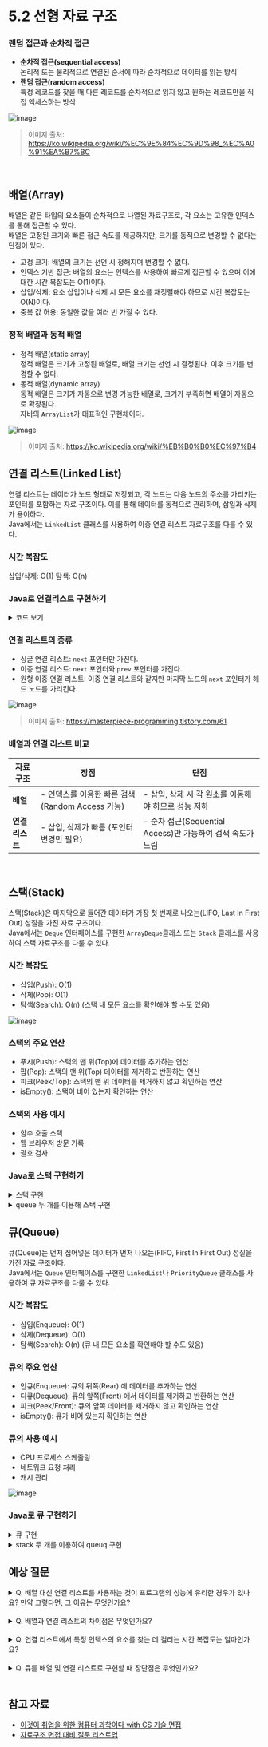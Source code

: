 # 5.2 선형 자료 구조

### 랜덤 접근과 순차적 접근
- **순차적 접근(sequential access)** <br>
    논리적 또는 물리적으로 연결된 순서에 따라 순차적으로 데이터를 읽는 방식
- **랜덤 접근(random access)** <br>
    특정 레코드를 찾을 때 다른 레코드를 순차적으로 읽지 않고 원하는 레코드만을 직접 엑세스하는 방식

![image](https://upload.wikimedia.org/wikipedia/commons/thumb/a/a7/Random_vs_sequential_access.svg/440px-Random_vs_sequential_access.svg.png)

> 이미지 출처: https://ko.wikipedia.org/wiki/%EC%9E%84%EC%9D%98_%EC%A0%91%EA%B7%BC

<br>

## 배열(Array)
배열은 같은 타입의 요소들이 순차적으로 나열된 자료구조로, 각 요소는 고유한 인덱스를 통해 접근할 수 있다.<br>
배열은 고정된 크기와 빠른 접근 속도를 제공하지만, 크기를 동적으로 변경할 수 없다는 단점이 있다.

- 고정 크기: 배열의 크기는 선언 시 정해지며 변경할 수 없다.
- 인덱스 기반 접근: 배열의 요소는 인덱스를 사용하여 빠르게 접근할 수 있으며 이에 대한 시간 복잡도는 O(1)이다.
- 삽입/삭제: 요소 삽입이나 삭제 시 모든 요소를 재정렬해야 하므로 시간 복잡도는 O(N)이다.
- 중복 값 허용: 동일한 값을 여러 번 가질 수 있다.

### 정적 배열과 동적 배열
- 정적 배열(static array)<br>
    정적 배열은 크기가 고정된 배열로, 배열 크기는 선언 시 결정된다. 이후 크기를 변경할 수 없다.
- 동적 배열(dynamic array)<br>
    동적 배열은 크기가 자동으로 변경 가능한 배열로, 크기가 부족하면 배열이 자동으로 확장된다.<br>
    자바의 `ArrayList`가 대표적인 구현체이다.

![image](https://upload.wikimedia.org/wikipedia/commons/thumb/3/3f/Array1.svg/440px-Array1.svg.png)

> 이미지 출처: https://ko.wikipedia.org/wiki/%EB%B0%B0%EC%97%B4

## 연결 리스트(Linked List)
연결 리스트는 데이터가 노드 형태로 저장되고, 각 노드는 다음 노드의 주소를 가리키는 포인터를 포함하는 자료 구조이다. 이를 통해 데이터를 동적으로 관리하며, 삽입과 삭제가 용이하다.<br>
Java에서는 `LinkedList` 클래스를 사용하여 이중 연결 리스트 자료구조를 다룰 수 있다.

### 시간 복잡도
삽입/삭제: O(1)
탐색: O(n)

### Java로 연결리스트 구현하기
<details>
<summary>코드 보기</summary>

```java
// 노드 클래스 정의
class Node {
    int data;
    Node next;

    // 생성자
    public Node(int data) {
        this.data = data;
        this.next = null;
    }
}

// 연결 리스트 클래스 정의
class LinkedList {
    private Node head;

    // 연결 리스트 초기화
    public LinkedList() {
        this.head = null;
    }

    // 리스트 맨 뒤에 노드 추가
    public void append(int data) {
        Node newNode = new Node(data);
        if (head == null) {
            head = newNode;
        } else {
            Node current = head;
            while (current.next != null) {
                current = current.next;
            }
            current.next = newNode;
        }
    }

    // 리스트 맨 앞에 노드 추가
    public void prepend(int data) {
        Node newNode = new Node(data);
        newNode.next = head;
        head = newNode;
    }

    // 특정 값 노드 삭제
    public void delete(int key) {
        if (head == null) {
            System.out.println("리스트가 비어 있습니다.");
            return;
        }

        // 삭제하려는 값이 헤드에 있을 경우
        if (head.data == key) {
            head = head.next;
            return;
        }

        Node current = head;
        Node previous = null;

        while (current != null && current.data != key) {
            previous = current;
            current = current.next;
        }

        if (current == null) {
            System.out.println("값 " + key + "를 찾을 수 없습니다.");
            return;
        }

        // 현재 노드가 삭제될 노드
        previous.next = current.next;
    }

    // 리스트에서 값 찾기
    public boolean search(int key) {
        Node current = head;
        while (current != null) {
            if (current.data == key) {
                return true;
            }
            current = current.next;
        }
        return false;
    }

    // 연결 리스트 출력
    public void printList() {
        Node current = head;
        while (current != null) {
            System.out.print(current.data + " -> ");
            current = current.next;
        }
        System.out.println("null");
    }
}

```
</details>

### 연결 리스트의 종류
- 싱글 연결 리스트: `next` 포인터만 가진다.
- 이중 연결 리스트: `next` 포인터와 `prev` 포인터를 가진다.
- 원형 이중 연결 리스트: 이중 연결 리스트와 같지만 마지막 노드의 `next` 포인터가 헤드 노드를 가리킨다.

![image](https://blog.kakaocdn.net/dn/UrXuU/btrBrP9Tibe/vIUe33K8uRK6uxe6UBLbT0/img.png)

> 이미지 출처: https://masterpiece-programming.tistory.com/61


### 배열과 연결 리스트 비교
| 자료구조 | 장점 | 단점 |
|---------|------|------|
| **배열** | - 인덱스를 이용한 빠른 검색 (Random Access 가능) | - 삽입, 삭제 시 각 원소를 이동해야 하므로 성능 저하 |
| **연결 리스트** | - 삽입, 삭제가 빠름 (포인터 변경만 필요) | - 순차 접근(Sequential Access)만 가능하여 검색 속도가 느림 |

<br>

## 스택(Stack)
스택(Stack)은 마지막으로 들어간 데이터가 가장 첫 번째로 나오는(LIFO, Last In First Out) 성질을 가진 자료 구조이다.<br>
Java에서는 `Deque` 인터페이스를 구현한 `ArrayDeque`클래스 또는 `Stack` 클래스를 사용하여 스택 자료구조를 다룰 수 있다.

### 시간 복잡도
- 삽입(Push): O(1)
- 삭제(Pop): O(1)
- 탐색(Search): O(n) (스택 내 모든 요소를 확인해야 할 수도 있음)

![image](https://blog.kakaocdn.net/dn/bcgR9A/btqSX70PCTe/dMSMQoJcZhDpq4sRRpu3A0/img.png)

### 스택의 주요 연산
- 푸시(Push): 스택의 맨 위(Top)에 데이터를 추가하는 연산
- 팝(Pop): 스택의 맨 위(Top) 데이터를 제거하고 반환하는 연산
- 피크(Peek/Top): 스택의 맨 위 데이터를 제거하지 않고 확인하는 연산
- isEmpty(): 스택이 비어 있는지 확인하는 연산

### 스택의 사용 예시
- 함수 호출 스택
- 웹 브라우저 방문 기록
- 괄호 검사

### Java로 스택 구현하기

<details>
<summary>스택 구현</summary>

```java
import java.util.EmptyStackException;

class Stack {
    private static class Node {
        int data;
        Node next;
        Node(int data) { this.data = data; }
    }
    
    private Node top;
    
    public void push(int data) {
        Node newNode = new Node(data);
        newNode.next = top;
        top = newNode;
    }
    
    public int pop() {
        if (top == null) throw new EmptyStackException();
        int data = top.data;
        top = top.next;
        return data;
    }
    
    public int peek() {
        if (top == null) throw new EmptyStackException();
        return top.data;
    }
    
```
</details>

<details>
<summary>queue 두 개를 이용해 스택 구현</summary>

```java
import java.util.LinkedList;
import java.util.Queue;

class StackUsingQueues {
    private Queue<Integer> queue1 = new LinkedList<>();
    private Queue<Integer> queue2 = new LinkedList<>();
    
    public void push(int data) {
        queue1.add(data);
    }
    
    public int pop() {
        if (queue1.isEmpty()) throw new RuntimeException("Stack is empty");
        while (queue1.size() > 1) {
            queue2.add(queue1.poll());
        }
        int popped = queue1.poll();
        Queue<Integer> temp = queue1;
        queue1 = queue2;
        queue2 = temp;
        return popped;
    }
    
    public int top() {
        if (queue1.isEmpty()) throw new RuntimeException("Stack is empty");
        while (queue1.size() > 1) {
            queue2.add(queue1.poll());
        }
        int topElement = queue1.peek();
        queue2.add(queue1.poll());
        Queue<Integer> temp = queue1;
        queue1 = queue2;
        queue2 = temp;
        return topElement;
    }
    
    public boolean isEmpty() {
        return queue1.isEmpty();
    }
}
```
</details>

## 큐(Queue)
큐(Queue)는 먼저 집어넣은 데이터가 먼저 나오는(FIFO, First In First Out) 성질을 가진 자료 구조이다.<br>
Java에서는 `Queue` 인터페이스를 구현한 `LinkedList`나 `PriorityQueue` 클래스를 사용하여 큐 자료구조를 다룰 수 있다.

### 시간 복잡도
- 삽입(Enqueue): O(1)
- 삭제(Dequeue): O(1)
- 탐색(Search): O(n) (큐 내 모든 요소를 확인해야 할 수도 있음)

### 큐의 주요 연산
- 인큐(Enqueue): 큐의 뒤쪽(Rear) 에 데이터를 추가하는 연산
- 디큐(Dequeue): 큐의 앞쪽(Front) 에서 데이터를 제거하고 반환하는 연산
- 피크(Peek/Front): 큐의 앞쪽 데이터를 제거하지 않고 확인하는 연산
- isEmpty(): 큐가 비어 있는지 확인하는 연산

### 큐의 사용 예시
- CPU 프로세스 스케줄링
- 네트워크 요청 처리
- 캐시 관리

![image](https://encrypted-tbn0.gstatic.com/images?q=tbn:ANd9GcQiDM70pVzN1FHPPzus8vBEZoxwdKaFzhbwSVt9tq0Bn0i2wncVI3SvfGLYqWADPgqwObw&usqp=CAU)

### Java로 큐 구현하기
<details>
<summary>큐 구현</summary>

```java
import java.util.NoSuchElementException;

class Queue {
    private static class Node {
        int data;
        Node next;
        Node(int data) { this.data = data; }
    }

    private Node front;
    private Node rear;

    public void enqueue(int data) {
        Node newNode = new Node(data);
        if (rear != null) {
            rear.next = newNode;
        }
        rear = newNode;
        if (front == null) {
            front = newNode;
        }
    }

    public int dequeue() {
        if (front == null) throw new NoSuchElementException("Queue is empty");
        int data = front.data;
        front = front.next;
        if (front == null) {
            rear = null;
        }
        return data;
    }

    public int peek() {
        if (front == null) throw new NoSuchElementException("Queue is empty");
        return front.data;
    }

    public boolean isEmpty() {
        return front == null;
    }
}
```
</details>

<details>
<summary>stack 두 개를 이용하여 queuq 구현</summary>

```java
import java.util.Stack;

class QueueUsingStacks {
    private Stack<Integer> stack1 = new Stack<>();
    private Stack<Integer> stack2 = new Stack<>();

    public void enqueue(int data) {
        stack1.push(data);
    }

    public int dequeue() {
        if (stack1.isEmpty() && stack2.isEmpty()) {
            throw new RuntimeException("Queue is empty");
        }
        if (stack2.isEmpty()) {
            while (!stack1.isEmpty()) {
                stack2.push(stack1.pop());
            }
        }
        return stack2.pop();
    }

    public int peek() {
        if (stack1.isEmpty() && stack2.isEmpty()) {
            throw new RuntimeException("Queue is empty");
        }
        if (stack2.isEmpty()) {
            while (!stack1.isEmpty()) {
                stack2.push(stack1.pop());
            }
        }
        return stack2.peek();
    }

    public boolean isEmpty() {
        return stack1.isEmpty() && stack2.isEmpty();
    }
}
```
</details>

## 예상 질문

<details>
<summary>
Q. 배열 대신 연결 리스트를 사용하는 것이 프로그램의 성능에 유리한 경우가 있나요? 만약 그렇다면, 그 이유는 무엇인가요?
</summary>

    - 크기가 자주 변하는 경우
    배열은 고정된 크기를 가지고 있으며, 크기를 변경하려면 새 배열을 할당하고 기존 데이터를 복사하는 작업이 필요합니다. 반면 연결 리스트는 요소를 동적으로 추가하거나 삭제할 수 있습니다. 따라서 크기가 자주 변하는 데이터 구조에서는 연결 리스트가 유리합니다.
    
    - 삽입과 삭제가 자주 일어나는 경우
    배열은 중간에 요소를 삽입하거나 삭제하는 데 O(n)의 시간이 걸립니다. 하지만 연결 리스트는 삽입/삭제 위치를 알고 있다면 O(1)의 시간 복잡도로 연산을 할 수 있습니다. 따라서 삽입과 삭제가 빈번한 경우 연결 리스트가 효율적입니다.
    
    - 메모리 할당이 불규칙한 경우
    배열은 메모리를 연속적으로 할당해야 하는데, 메모리 단편화가 발생할 수 있습니다. 반면, 연결 리스트는 각 노드가 독립적으로 메모리 할당을 받기 때문에 메모리 단편화 문제를 해결할 수 있습니다.

</details>

<br>

<details>
<summary>
Q. 배열과 연결 리스트의 차이점은 무엇인가요?
</summary>

    배열은 고정된 크기와 연속된 메모리 공간을 가지며, 빠른 랜덤 액세스가 가능합니다. 
    그러나 크기를 변경하려면 새 배열을 할당해야 합니다. 
    
    연결 리스트는 동적으로 크기가 변할 수 있으며, 삽입과 삭제가 빠릅니다. 
    그러나 인덱스를 통한 접근이 O(n)으로 느립니다.

</details>

<br>

<details>
<summary>
Q. 연결 리스트에서 특정 인덱스의 요소를 찾는 데 걸리는 시간 복잡도는 얼마인가요?
</summary>

    연결 리스트는 인덱스를 사용하여 직접 접근할 수 없기 때문에, 특정 인덱스를 찾는 데 O(n) 시간이 걸립니다. 
    이는 리스트의 처음부터 순차적으로 검색해야 하기 때문입니다.

</details>

<br>

<details>
<summary>
Q. 큐를 배열 및 연결 리스트로 구현할 때 장단점은 무엇인가요?
</summary>

    배열 기반 큐는 메모리 상에서 연속된 공간을 사용하며, 삽입과 삭제가 빠르지만 큐가 꽉 차면 크기를 확장하는 데 비용이 듭니다.
    
    연결 리스트 기반 큐는 크기가 동적으로 변할 수 있어 메모리 낭비가 적고, 삽입과 삭제가 빠르지만, 포인터를 관리해야 하므로 약간의 오버헤드가 발생할 수 있습니다.

</details>

<br>

## 참고 자료
- [이것이 취업을 위한 컴퓨터 과학이다 with CS 기술 면접](https://product.kyobobook.co.kr/detail/S000214014967)
- [자료구조 면접 대비 질문 리스트업](https://pinopino.tistory.com/entry/%EC%9E%90%EB%A3%8C%EA%B5%AC%EC%A1%B0-%EB%A9%B4%EC%A0%91-%EB%8C%80%EB%B9%84-%EC%A7%88%EB%AC%B8-%EB%A6%AC%EC%8A%A4%ED%8A%B8%EC%97%85)